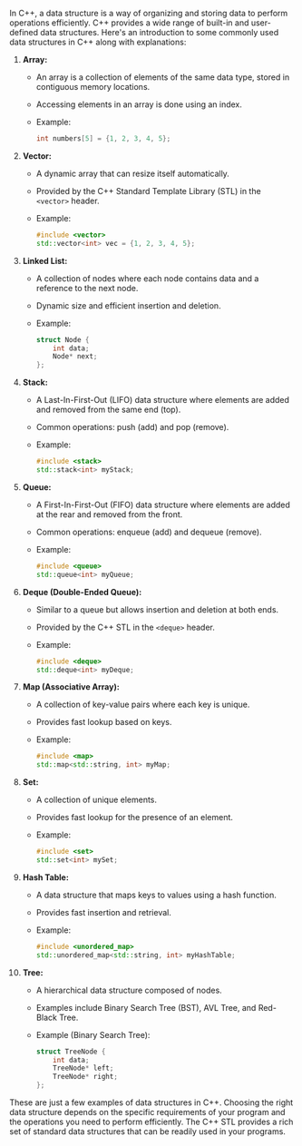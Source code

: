 In C++, a data structure is a way of organizing and storing data to perform operations efficiently. C++ provides a wide range of built-in and user-defined data structures. Here's an introduction to some commonly used data structures in C++ along with explanations:

1. **Array:**
   - An array is a collection of elements of the same data type, stored in contiguous memory locations.
   - Accessing elements in an array is done using an index.
   - Example:

     ```cpp
     int numbers[5] = {1, 2, 3, 4, 5};
     ```

2. **Vector:**
   - A dynamic array that can resize itself automatically.
   - Provided by the C++ Standard Template Library (STL) in the `<vector>` header.
   - Example:

     ```cpp
     #include <vector>
     std::vector<int> vec = {1, 2, 3, 4, 5};
     ```

3. **Linked List:**
   - A collection of nodes where each node contains data and a reference to the next node.
   - Dynamic size and efficient insertion and deletion.
   - Example:

     ```cpp
     struct Node {
         int data;
         Node* next;
     };
     ```

4. **Stack:**
   - A Last-In-First-Out (LIFO) data structure where elements are added and removed from the same end (top).
   - Common operations: push (add) and pop (remove).
   - Example:

     ```cpp
     #include <stack>
     std::stack<int> myStack;
     ```

5. **Queue:**
   - A First-In-First-Out (FIFO) data structure where elements are added at the rear and removed from the front.
   - Common operations: enqueue (add) and dequeue (remove).
   - Example:

     ```cpp
     #include <queue>
     std::queue<int> myQueue;
     ```

6. **Deque (Double-Ended Queue):**
   - Similar to a queue but allows insertion and deletion at both ends.
   - Provided by the C++ STL in the `<deque>` header.
   - Example:

     ```cpp
     #include <deque>
     std::deque<int> myDeque;
     ```

7. **Map (Associative Array):**
   - A collection of key-value pairs where each key is unique.
   - Provides fast lookup based on keys.
   - Example:

     ```cpp
     #include <map>
     std::map<std::string, int> myMap;
     ```

8. **Set:**
   - A collection of unique elements.
   - Provides fast lookup for the presence of an element.
   - Example:

     ```cpp
     #include <set>
     std::set<int> mySet;
     ```

9. **Hash Table:**
   - A data structure that maps keys to values using a hash function.
   - Provides fast insertion and retrieval.
   - Example:

     ```cpp
     #include <unordered_map>
     std::unordered_map<std::string, int> myHashTable;
     ```

10. **Tree:**
    - A hierarchical data structure composed of nodes.
    - Examples include Binary Search Tree (BST), AVL Tree, and Red-Black Tree.
    - Example (Binary Search Tree):

      ```cpp
      struct TreeNode {
          int data;
          TreeNode* left;
          TreeNode* right;
      };
      ```

These are just a few examples of data structures in C++. Choosing the right data structure depends on the specific requirements of your program and the operations you need to perform efficiently. The C++ STL provides a rich set of standard data structures that can be readily used in your programs.